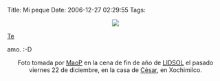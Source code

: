 Title: Mi peque
Date: 2006-12-27 02:29:55
Tags: 

<p align="center"><a href="http://www.damog.net/files/pics/rach-yo-lidsol.jpg"><img src="http://www.damog.net/files/pics/rach-yo-lidsol-mini.jpg"/></a></p>
<a href="http://www.maggit.com.mx/">Te</a><p> amo. :-D
</p>
<p align="center">Foto tomada por <a href="http://www.marcoalfonso.net">MaoP</a> en la cena de fin de año de <a target="_blank" href="http://www.lidsol.org">LIDSOL</a> el pasado viernes 22 de diciembre, en la casa de <a target="_blank" href="http://mikiztli.blogspot.com">César</a>, en Xochimilco.</p>
